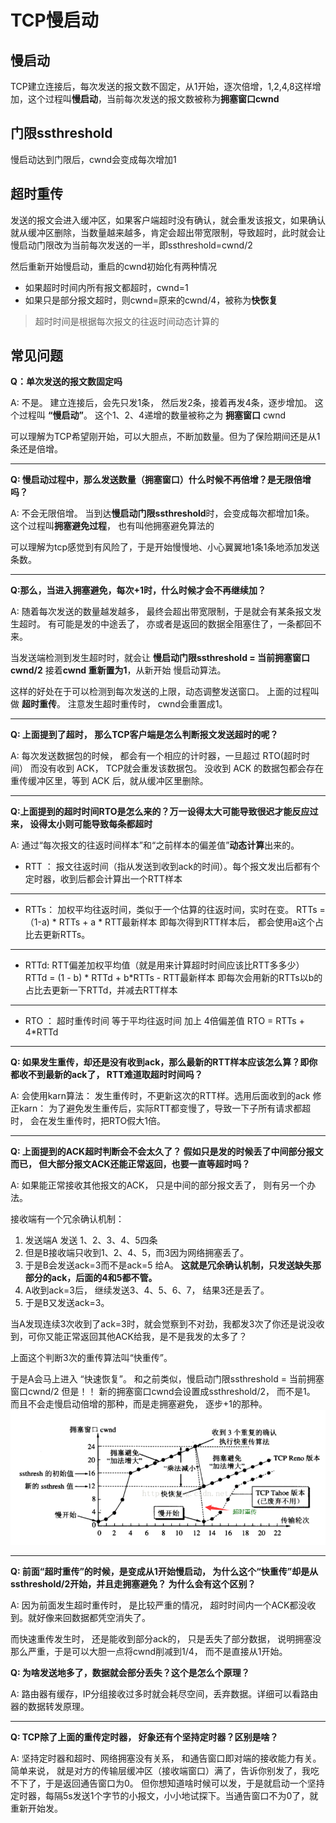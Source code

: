 # TCP慢启动

## 慢启动

TCP建立连接后，每次发送的报文数不固定，从1开始，逐次倍增，1,2,4,8这样增加，这个过程叫**慢启动**，当前每次发送的报文数被称为**拥塞窗口cwnd**

## 门限ssthreshold

慢启动达到门限后，cwnd会变成每次增加1

## 超时重传

发送的报文会进入缓冲区，如果客户端超时没有确认，就会重发该报文，如果确认就从缓冲区删除，当数量越来越多，肯定会超出带宽限制，导致超时，此时就会让慢启动门限改为当前每次发送的一半，即ssthreshold=cwnd/2

然后重新开始慢启动，重启的cwnd初始化有两种情况

- 如果超时时间内所有报文都超时，cwnd=1
- 如果只是部分报文超时，则cwnd=原来的cwnd/4，被称为**快恢复**

> 超时时间是根据每次报文的往返时间动态计算的

## 常见问题

**Q：单次发送的报文数固定吗**

A:
不是。
建立连接后，会先只发1条， 然后发2条，接着再发4条，逐步增加。
这个过程叫 **“慢启动”**。
这个1、2、4递增的数量被称之为 **拥塞窗口** cwnd

可以理解为TCP希望刚开始，可以大胆点，不断加数量。但为了保险期间还是从1条还是倍增。

------

**Q: 慢启动过程中，那么发送数量（拥塞窗口）什么时候不再倍增？是无限倍增吗？**

A:
不会无限倍增。
当到达**慢启动门限ssthreshold**时，会变成每次都增加1条。
这个过程叫**拥塞避免过程**， 也有叫他拥塞避免算法的

可以理解为tcp感觉到有风险了，于是开始慢慢地、小心翼翼地1条1条地添加发送条数。

------

**Q:那么，当进入拥塞避免，每次+1时，什么时候才会不再继续加？**

A:
随着每次发送的数量越发越多， 最终会超出带宽限制，于是就会有某条报文发生超时。
有可能是发的中途丢了， 亦或者是返回的数据全阻塞住了，一条都回不来。

当发送端检测到发生超时时，就会让 **慢启动门限ssthreshold = 当前拥塞窗口cwnd/2**
接着**cwnd 重新置为1**，从新开始 慢启动算法。

这样的好处在于可以检测到每次发送的上限，动态调整发送窗口。
上面的过程叫做 **超时重传**。
注意发生超时重传时， cwnd会重置成1。

------

**Q: 上面提到了超时， 那么TCP客户端是怎么判断报文发送超时的呢？**

A:
每次发送数据包的时候， 都会有一个相应的计时器，一旦超过 RTO(超时时间） 而没有收到 ACK， TCP就会重发该数据包。
没收到 ACK 的数据包都会存在重传缓冲区里，等到 ACK 后，就从缓冲区里删除。

------

**Q:上面提到的超时时间RTO是怎么来的？万一设得太大可能导致很迟才能反应过来， 设得太小则可能导致每条都超时**

A:
通过“每次报文的往返时间样本”和“之前样本的偏差值”**动态计算**出来的。

- RTT ： 报文往返时间（指从发送到收到ack的时间）。每个报文发出后都有个定时器，收到后都会计算出一个RTT样本

------

- RTTs： 加权平均往返时间，类似于一个估算的往返时间，实时在变。
  RTTs = （1-a) * RTTs + a * RTT最新样本
  即每次得到RTT样本后，  都会使用a这个占比去更新RTTs。

------

- RTTd:  RTT偏差加权平均值（就是用来计算超时时间应该比RTT多多少）
  RTTd = (1 - b) * RTTd + b*RTTs - RTT最新样本
  即每次会用新的RTTs以b的占比去更新一下RTTd，并减去RTT样本

------

- RTO ： 超时重传时间
  等于平均往返时间 加上 4倍偏差值
  RTO = RTTs + 4*RTTd

------

**Q: 如果发生重传，却还是没有收到ack，那么最新的RTT样本应该怎么算？即你都收不到最新的ack了， RTT难道取超时时间吗？**

A:
会使用karn算法： 发生重传时，不更新这次的RTT样。选用后面收到的ack
修正karn： 为了避免发生重传后，实际RTT都变慢了，导致一下子所有请求都超时， 会在发生重传时，把RTO假大1倍。

------

**Q: 上面提到的ACK超时判断会不会太久了？ 假如只是发的时候丢了中间部分报文而已， 但大部分报文ACK还能正常返回，也要一直等超时吗？**

A:
如果能正常接收其他报文的ACK， 只是中间的部分报文丢了， 则有另一个办法。

接收端有一个冗余确认机制：

1. 发送端A 发送 1、2、3、4、5四条
2. 但是B接收端只收到1、2、4、5，而3因为网络拥塞丢了。
3. 于是B会发送ack=3而不是ack=5 给A。 **这就是冗余确认机制，只发送缺失那部分的ack，后面的4和5都不管。**
4. A收到ack=3后， 继续发送3、4、5、6、7， 结果3还是丢了。
5. 于是B又发送ack=3。

当A发现连续3次收到了ack=3时，就会觉察到不对劲，我都发3次了你还是说没收到，可你又能正常返回其他ACK给我，是不是我发的太多了？

上面这个判断3次的重传算法叫“快重传”。

于是A会马上进入 “快速恢复”。
和之前类似，慢启动门限ssthreshold = 当前拥塞窗口cwnd/2
但是！！ 新的拥塞窗口cwnd会设置成ssthreshold/2， 而不是1。
而且不会走慢启动倍增的那种，而是走拥塞避免， 逐步+1的那种。
![image.png](./assets/1638808791348065758.png)

------

**Q: 前面“超时重传”的时候，是变成从1开始慢启动， 为什么这个“快重传”却是从ssthreshold/2开始，并且走拥塞避免？ 为什么会有这个区别？**

A:
因为前面发生超时重传时， 是比较严重的情况， 超时时间内一个ACK都没收到。就好像来回数据都凭空消失了。

而快速重传发生时， 还是能收到部分ack的， 只是丢失了部分数据， 说明拥塞没那么严重，于是可以大胆一点将cwnd削减到1/4， 而不是直接从1开始。

**Q: 为啥发送地多了，数据就会部分丢失？这个是怎么个原理？**

A:
路由器有缓存，IP分组接收过多时就会耗尽空间，丢弃数据。详细可以看路由器的数据转发原理。

------

**Q: TCP除了上面的重传定时器， 好象还有个坚持定时器？区别是啥？**

A:
坚持定时器和超时、网络拥塞没有关系， 和通告窗口即对端的接收能力有关。
简单来说， 就是对方的传输层缓冲区（接收端窗口）满了，告诉你别发了，我吃不下了，于是返回通告窗口为0。
但你想知道啥时候可以发，于是就启动一个坚持定时器，每隔5s发送1个字节的小报文，小小地试探下。当通告窗口不为0了，就重新开始发。
